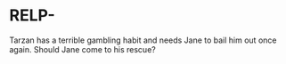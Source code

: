 # RELP-
Tarzan has a terrible gambling habit and needs Jane to bail him out once again. Should Jane come to his rescue?
